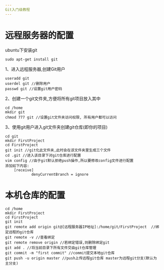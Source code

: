 ```yaml
---
Git入门级教程
---
```




# 远程服务器的配置

ubuntu下安装git

```shell
sudo apt-get install git
```



1、进入远程服务器,创建Git用户

```shell
useradd git
userdel git //删除用户
passwd git //设置git用户密码
```



2、创建一个git文件夹,方便将所有git项目放入其中

```shell
cd /home
mkdir git
chmod 777 git //设置git文件夹访问权限, 所有用户都可以访问
```



3、使用git用户进入git文件夹创建git仓库(即你的项目)

```shell
cd git
mkdir FirstProject
cd FirstProject
git init //git化此文件夹,此时会在该文件夹里生成三个文件
cd .git //进入该目录下对git仓库进行配置
vim config //由于git默认拒绝push操作,所以要修改config文件进行配置
添加如下内容:
	[receive]
			denyCurrentBranch = ignore
```



# 本机仓库的配置

```shell
cd /home
mkdir FirstProject
cd FirstProject
git init
git remote add origin git@[远程服务器IP地址]:/home/git/FirstProject  //绑定远程的git仓库
git remote -v //查看绑定
git remote remove origin //若绑定错误,则删除绑定git
git add . //将当前目录下所有文件交由git仓库管理
git commit -m "first commit" //commit提交本地git仓库
git push -u origin master //push上传远程git仓库 master为远程git分支(默认为主分支)
```

